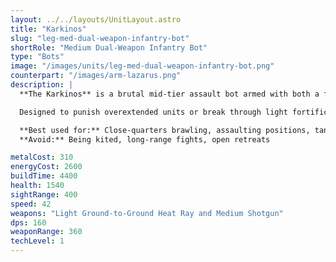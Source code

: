 ```yaml
---
layout: ../../layouts/UnitLayout.astro
title: "Karkinos"
slug: "leg-med-dual-weapon-infantry-bot"
shortRole: "Medium Dual-Weapon Infantry Bot"
type: "Bots"
image: "/images/units/leg-med-dual-weapon-infantry-bot.png"
counterpart: "/images/arm-lazarus.png"
description: |
  **The Karkinos** is a brutal mid-tier assault bot armed with both a focused heat ray and a wide-angle shotgun, making it devastating in close-range brawls. Its high health pool and exceptional DPS allow it to anchor frontal pushes or crack defensive positions.

  Designed to punish overextended units or break through light fortifications, the Karkinos thrives when paired with support fire or swarm distractions. Its only weakness is its slower speed — get it into the fight, and it will handle the rest.

  **Best used for:** Close-quarters brawling, assaulting positions, tank cracking  
  **Avoid:** Being kited, long-range fights, open retreats

metalCost: 310
energyCost: 2600
buildTime: 4400
health: 1540
sightRange: 400
speed: 42
weapons: "Light Ground-to-Ground Heat Ray and Medium Shotgun"
dps: 160
weaponRange: 360
techLevel: 1
---
```

